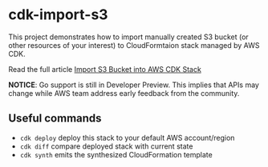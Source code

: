 # cdk-import-s3
This project demonstrates how to import manually created S3 bucket (or other resources of your interest)
to CloudFormtaion stack managed by AWS CDK.

Read the full article [Import S3 Bucket into AWS CDK Stack](https://vorote.ch/posts/import-s3-bucket-into-aws-cdk-stack)

**NOTICE**: Go support is still in Developer Preview. This implies that APIs may
change while AWS team address early feedback from the community.

## Useful commands

 * `cdk deploy`      deploy this stack to your default AWS account/region
 * `cdk diff`        compare deployed stack with current state
 * `cdk synth`       emits the synthesized CloudFormation template
 